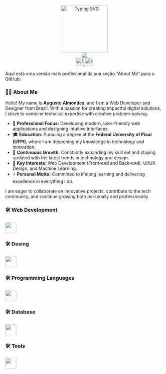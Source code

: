 
###
<div align="center">
  <a href="https://git.io/typing-svg"><img height="150" src="https://readme-typing-svg.herokuapp.com?font=Fira+Code&pause=1000&width=435&&center=true&vCenter=true&lines=Welcome+To+My+Profile!!;My+name+is+Augusto+Almondes" alt="Typing SVG" /></a>
</div>  

<div align="center">
  <img src="https://visitor-badge.laobi.icu/badge?page_id=maurodesouza.maurodesouza&"  />
</div>

<div align="center">
  <a href="https://www.linkedin.com/in/seu-linkedin" target="_blank">
    <img src="https://img.shields.io/static/v1?message=LinkedIn&logo=linkedin&label=&color=0077B5&logoColor=white&labelColor=&style=for-the-badge" height="25" alt="linkedin logo" />
  </a>
  <a href="https://www.instagram.com/augusto_almondes" target="_blank">
    <img src="https://img.shields.io/static/v1?message=Instagram&logo=instagram&label=&color=E4405F&logoColor=white&labelColor=&style=for-the-badge" height="25" alt="instagram logo" />
  </a>
</div>

Aqui está uma versão mais profissional da sua seção "About Me" para o GitHub:  

<h3 align="left">👨‍💻 About Me</h3>

<p align="left">
Hello! My name is <strong>Augusto Almondes</strong>, and I am a Web Developer and Designer from Brazil. With a passion for creating impactful digital solutions, I strive to combine technical expertise with creative problem-solving.
</p>

- 🔭 **Professional Focus:** Developing modern, user-friendly web applications and designing intuitive interfaces.  
- 🎓 **Education:** Pursuing a degree at the **Federal University of Piauí (UFPI)**, where I am deepening my knowledge in technology and innovation.  
- 🌱 **Continuous Growth:** Constantly expanding my skill set and staying updated with the latest trends in technology and design.  
- 🚀 **Key Interests:** Web Development (Front-end and Back-end), UI/UX Design, and Machine Learning.  
- ⚡ **Personal Motto:** Committed to lifelong learning and delivering excellence in everything I do.

<p align="left">
I am eager to collaborate on innovative projects, contribute to the tech community, and continue growing both personally and professionally.
</p>

<h3 align="left">🛠 Web Development</h3>

###

<div align="left">
  <a href="https://skillicons.dev">
    <img height=35 src="https://skillicons.dev/icons?i=html,css,react,bootstrap,vite"/>
  </a>
</div>

###

<h3 align="left">🛠 Desing</h3>

###

<div align="left">
  <a href="https://skillicons.dev">
    <img height=35 src="https://skillicons.dev/icons?i=ps,figma"/>
  </a>
</div>

###

<h3 align="left">🛠 Programming Languages</h3>

###

<div align="left">
  <a href="https://skillicons.dev">
    <img height=35 src="https://skillicons.dev/icons?i=c,py,js,nodejs"/>
  </a>
</div>

###

<h3 align="left">🛠 Database</h3>

###

<div align="left">
  <a href="https://skillicons.dev">
    <img height=35 src="https://skillicons.dev/icons?i=mysql,postgres,prisma,mongo,express"/>
  </a>
</div>

###

<h3 align="left">🛠 Tools</h3>

###

<div align="left">
  <a href="https://skillicons.dev">
    <img height=35 src="https://skillicons.dev/icons?i=docker,vscode,discord,git,github"/>
  </a>
</div>

###

<!-- <h3 align="left">🔥   My Stats :</h3>

###

<div align="center">
  <img src="https://streak-stats.demolab.com?user=maurodesouza&locale=en&mode=daily&theme=dark&hide_border=false&border_radius=5&order=3" height="220" alt="streak graph"  />
</div>
-->
